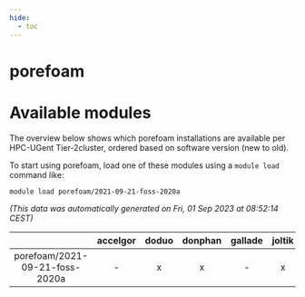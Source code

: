 ```yaml
---
hide:
  - toc
---
```


porefoam
========

# Available modules


The overview below shows which porefoam installations are available per HPC-UGent Tier-2cluster, ordered based on software version (new to old).

To start using porefoam, load one of these modules using a `module load` command like:

```shell
module load porefoam/2021-09-21-foss-2020a
```

*(This data was automatically generated on Fri, 01 Sep 2023 at 08:52:14 CEST)*  

| |accelgor|doduo|donphan|gallade|joltik|skitty|swalot|victini|
| :---: | :---: | :---: | :---: | :---: | :---: | :---: | :---: | :---: |
|porefoam/2021-09-21-foss-2020a|-|x|x|-|x|x|x|x|

